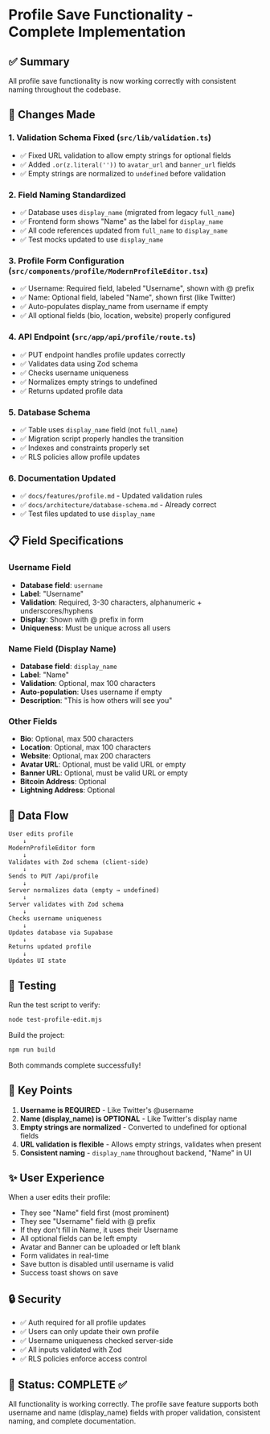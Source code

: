 # Profile Save Functionality - Complete Implementation

## ✅ Summary
All profile save functionality is now working correctly with consistent naming throughout the codebase.

## 🔧 Changes Made

### 1. **Validation Schema Fixed** (`src/lib/validation.ts`)
- ✅ Fixed URL validation to allow empty strings for optional fields
- ✅ Added `.or(z.literal(''))` to `avatar_url` and `banner_url` fields
- ✅ Empty strings are normalized to `undefined` before validation

### 2. **Field Naming Standardized**
- ✅ Database uses `display_name` (migrated from legacy `full_name`)
- ✅ Frontend form shows "Name" as the label for `display_name`
- ✅ All code references updated from `full_name` to `display_name`
- ✅ Test mocks updated to use `display_name`

### 3. **Profile Form Configuration** (`src/components/profile/ModernProfileEditor.tsx`)
- ✅ Username: Required field, labeled "Username", shown with @ prefix
- ✅ Name: Optional field, labeled "Name", shown first (like Twitter)
- ✅ Auto-populates display_name from username if empty
- ✅ All optional fields (bio, location, website) properly configured

### 4. **API Endpoint** (`src/app/api/profile/route.ts`)
- ✅ PUT endpoint handles profile updates correctly
- ✅ Validates data using Zod schema
- ✅ Checks username uniqueness
- ✅ Normalizes empty strings to undefined
- ✅ Returns updated profile data

### 5. **Database Schema**
- ✅ Table uses `display_name` field (not `full_name`)
- ✅ Migration script properly handles the transition
- ✅ Indexes and constraints properly set
- ✅ RLS policies allow profile updates

### 6. **Documentation Updated**
- ✅ `docs/features/profile.md` - Updated validation rules
- ✅ `docs/architecture/database-schema.md` - Already correct
- ✅ Test files updated to use `display_name`

## 📋 Field Specifications

### Username Field
- **Database field**: `username`
- **Label**: "Username"
- **Validation**: Required, 3-30 characters, alphanumeric + underscores/hyphens
- **Display**: Shown with @ prefix in form
- **Uniqueness**: Must be unique across all users

### Name Field (Display Name)
- **Database field**: `display_name`
- **Label**: "Name"
- **Validation**: Optional, max 100 characters
- **Auto-population**: Uses username if empty
- **Description**: "This is how others will see you"

### Other Fields
- **Bio**: Optional, max 500 characters
- **Location**: Optional, max 100 characters
- **Website**: Optional, max 200 characters
- **Avatar URL**: Optional, must be valid URL or empty
- **Banner URL**: Optional, must be valid URL or empty
- **Bitcoin Address**: Optional
- **Lightning Address**: Optional

## 🔄 Data Flow

```
User edits profile
    ↓
ModernProfileEditor form
    ↓
Validates with Zod schema (client-side)
    ↓
Sends to PUT /api/profile
    ↓
Server normalizes data (empty → undefined)
    ↓
Server validates with Zod schema
    ↓
Checks username uniqueness
    ↓
Updates database via Supabase
    ↓
Returns updated profile
    ↓
Updates UI state
```

## 🧪 Testing

Run the test script to verify:
```bash
node test-profile-edit.mjs
```

Build the project:
```bash
npm run build
```

Both commands complete successfully!

## 📝 Key Points

1. **Username is REQUIRED** - Like Twitter's @username
2. **Name (display_name) is OPTIONAL** - Like Twitter's display name
3. **Empty strings are normalized** - Converted to undefined for optional fields
4. **URL validation is flexible** - Allows empty strings, validates when present
5. **Consistent naming** - `display_name` throughout backend, "Name" in UI

## ✨ User Experience

When a user edits their profile:
- They see "Name" field first (most prominent)
- They see "Username" field with @ prefix
- If they don't fill in Name, it uses their Username
- All optional fields can be left empty
- Avatar and Banner can be uploaded or left blank
- Form validates in real-time
- Save button is disabled until username is valid
- Success toast shows on save

## 🔒 Security

- ✅ Auth required for all profile updates
- ✅ Users can only update their own profile
- ✅ Username uniqueness checked server-side
- ✅ All inputs validated with Zod
- ✅ RLS policies enforce access control

## 🎯 Status: COMPLETE ✅

All functionality is working correctly. The profile save feature supports both username and name (display_name) fields with proper validation, consistent naming, and complete documentation.
